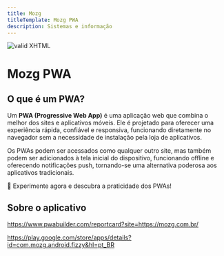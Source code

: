 ```yaml
---
title: Mozg
titleTemplate: Mozg PWA
description: Sistemas e informação
---
```


[checkmark]: https://mozg.com.br/logo-mini.png 'MOZG'

![valid XHTML][checkmark]

# Mozg PWA

## O que é um PWA?

Um **PWA (Progressive Web App)** é uma aplicação web que combina o melhor dos sites e aplicativos móveis. Ele é projetado para oferecer uma experiência rápida, confiável e responsiva, funcionando diretamente no navegador sem a necessidade de instalação pela loja de aplicativos.

Os PWAs podem ser acessados como qualquer outro site, mas também podem ser adicionados à tela inicial do dispositivo, funcionando offline e oferecendo notificações push, tornando-se uma alternativa poderosa aos aplicativos tradicionais.

🚀 Experimente agora e descubra a praticidade dos PWAs!

## **Sobre o aplicativo**

https://www.pwabuilder.com/reportcard?site=https://mozg.com.br/

https://play.google.com/store/apps/details?id=com.mozg.android.fizzy&hl=pt_BR
